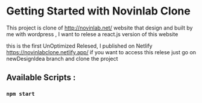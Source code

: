 # Getting Started with Novinlab Clone

This project is clone of http://novinlab.net/ website that design and built by me with wordpress , I want to relese a react.js version of this website

this is the first UnOptimized Relesed, I published on Netlify 
https://novinlabclone.netlify.app/ 
if you want to access this relese just go on newDesignIdea branch and clone the project 
## Available Scripts :
### `npm start`
